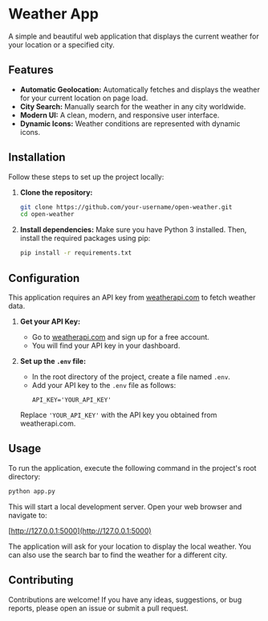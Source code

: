 
# Weather App

A simple and beautiful web application that displays the current weather for your location or a specified city.

## Features

*   **Automatic Geolocation:** Automatically fetches and displays the weather for your current location on page load.
*   **City Search:** Manually search for the weather in any city worldwide.
*   **Modern UI:** A clean, modern, and responsive user interface.
*   **Dynamic Icons:** Weather conditions are represented with dynamic icons.

## Installation

Follow these steps to set up the project locally:

1.  **Clone the repository:**
    ```bash
    git clone https://github.com/your-username/open-weather.git
    cd open-weather
    ```

2.  **Install dependencies:**
    Make sure you have Python 3 installed. Then, install the required packages using pip:
    ```bash
    pip install -r requirements.txt
    ```

## Configuration

This application requires an API key from [weatherapi.com](https://www.weatherapi.com/) to fetch weather data.

1.  **Get your API Key:**
    *   Go to [weatherapi.com](https://www.weatherapi.com/) and sign up for a free account.
    *   You will find your API key in your dashboard.

2.  **Set up the `.env` file:**
    *   In the root directory of the project, create a file named `.env`.
    *   Add your API key to the `.env` file as follows:
        ```
        API_KEY='YOUR_API_KEY'
        ```
    Replace `'YOUR_API_KEY'` with the API key you obtained from weatherapi.com.

## Usage

To run the application, execute the following command in the project's root directory:

```bash
python app.py
```

This will start a local development server. Open your web browser and navigate to:

[http://127.0.0.1:5000](http://127.0.0.1:5000)

The application will ask for your location to display the local weather. You can also use the search bar to find the weather for a different city.

## Contributing

Contributions are welcome! If you have any ideas, suggestions, or bug reports, please open an issue or submit a pull request.
